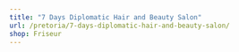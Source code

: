 ```yaml
---
title: "7 Days Diplomatic Hair and Beauty Salon"
url: /pretoria/7-days-diplomatic-hair-and-beauty-salon/
shop: Friseur
---
```

